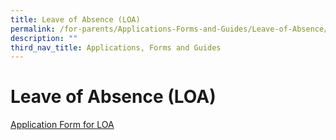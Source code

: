 ```yaml
---
title: Leave of Absence (LOA)
permalink: /for-parents/Applications-Forms-and-Guides/Leave-of-Absence/
description: ""
third_nav_title: Applications, Forms and Guides
---
```









**Leave of Absence (LOA)**
==========================

[Application Form for LOA](https://form.gov.sg/60c14e655259b6001101c41f)